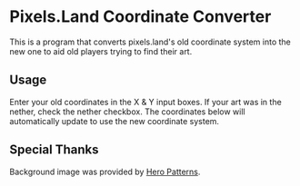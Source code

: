 # Pixels.Land Coordinate Converter

This is a program that converts pixels.land's old coordinate system into the new one to aid old players trying to find their art.

## Usage

Enter your old coordinates in the X & Y input boxes. If your art was in the nether, check the nether checkbox. The coordinates below will automatically update to use the new coordinate system.

## Special Thanks

Background image was provided by [Hero Patterns](https://heropatterns.com/).
